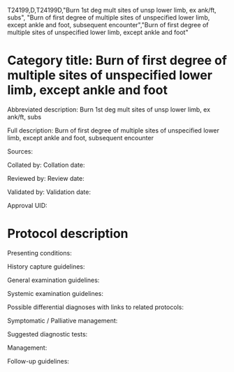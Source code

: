 T24199,D,T24199D,"Burn 1st deg mult sites of unsp lower limb, ex ank/ft, subs", "Burn of first degree of multiple sites of unspecified lower limb, except ankle and foot, subsequent encounter","Burn of first degree of multiple sites of unspecified lower limb, except ankle and foot"
# Category title: Burn of first degree of multiple sites of unspecified lower limb, except ankle and foot

Abbreviated description: Burn 1st deg mult sites of unsp lower limb, ex ank/ft, subs

Full description: Burn of first degree of multiple sites of unspecified lower limb, except ankle and foot, subsequent encounter

Sources:

Collated by:
Collation date:

Reviewed by:
Review date:

Validated by:
Validation date:

Approval UID:

# Protocol description

Presenting conditions:

History capture guidelines:

General examination guidelines:

Systemic examination guidelines:

Possible differential diagnoses with links to related protocols:

Symptomatic / Palliative management:

Suggested diagnostic tests:

Management:

Follow-up guidelines:
